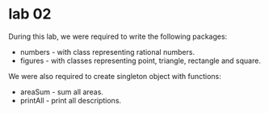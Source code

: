 # lab 02

During this lab, we were required to write the following packages:
* numbers - with class representing rational numbers.
* figures - with classes representing point, triangle, rectangle and square.

We were also required to create singleton object with functions:
* areaSum - sum all areas.
* printAll - print all descriptions.